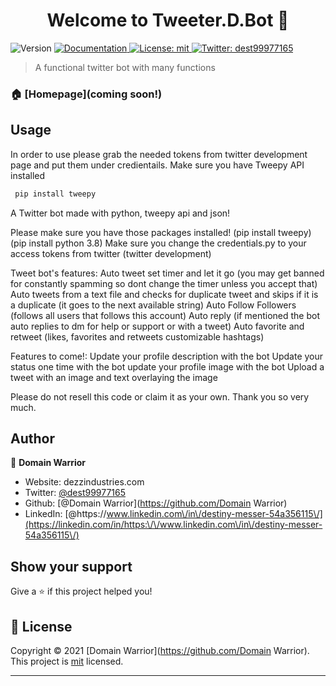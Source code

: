 <h1 align="center">Welcome to Tweeter.D.Bot 👋</h1>
<p>
  <img alt="Version" src="https://img.shields.io/badge/version-0.0.1-blue.svg?cacheSeconds=2592000" />
  <a href="github.com/DomainWarrior/twitter_bot/README.md" target="_blank">
    <img alt="Documentation" src="https://img.shields.io/badge/documentation-yes-brightgreen.svg" />
  </a>
  <a href="github.com/DomainWarrior/tweet_bot/LICENSE.md" target="_blank">
    <img alt="License: mit" src="https://img.shields.io/badge/License-mit-yellow.svg" />
  </a>
  <a href="https://twitter.com/dest99977165" target="_blank">
    <img alt="Twitter: dest99977165" src="https://img.shields.io/twitter/follow/dest99977165.svg?style=social" />
  </a>
</p>

> A functional twitter bot with many functions

### 🏠 [Homepage](coming soon!)

## Usage
In order to use please grab the needed tokens from twitter development page and put them under credientails.
 Make sure you have Tweepy API installed
```sh
 pip install tweepy
```
 A Twitter bot made with python, tweepy api and json!
 
Please make sure you have those packages installed! (pip install tweepy) (pip install python 3.8) 
Make sure you change the credentials.py to your access tokens from twitter (twitter development)

Tweet bot's features:
  Auto tweet set timer and let it go (you may get banned for constantly spamming so dont change the timer unless you accept that)
  Auto tweets from a text file and checks for duplicate tweet and skips if it is a duplicate (it goes to the next available string)
  Auto Follow Followers (follows all users that follows this account)
  Auto reply (if mentioned the bot auto replies to dm for help or support or with a tweet)
  Auto favorite and retweet (likes, favorites and retweets customizable hashtags)
  
  Features to come!: 
  Update your profile description with the bot
  Update your status one time with the bot
  update your profile image with the bot
  Upload a tweet with an image and text overlaying the image
  
  Please do not resell this code or claim it as your own. Thank you so very much. 
## Author

👤 **Domain Warrior**

* Website: dezzindustries.com
* Twitter: [@dest99977165](https://twitter.com/dest99977165)
* Github: [@Domain Warrior](https://github.com/Domain Warrior)
* LinkedIn: [@https:\/\/www.linkedin.com\/in\/destiny-messer-54a356115\/](https://linkedin.com/in/https:\/\/www.linkedin.com\/in\/destiny-messer-54a356115\/)

## Show your support

Give a ⭐️ if this project helped you!

## 📝 License

Copyright © 2021 [Domain Warrior](https://github.com/Domain Warrior).<br />
This project is [mit](github.com/DomainWarrior/tweet_bot/LICENSE.md) licensed.

***

